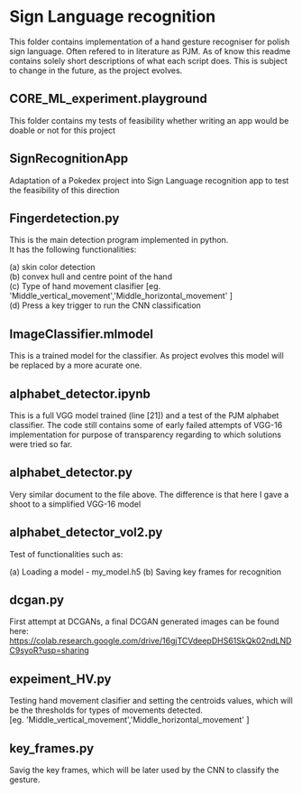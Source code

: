 # Sign Language recognition


This folder contains implementation of a hand gesture recogniser for polish sign language. Often refered to in literature as PJM. 
As of know this readme contains solely short descriptions of what each script does. This is subject to change in the future, as the project evolves.

## CORE_ML_experiment.playground

This folder contains my tests of feasibility whether writing an app would be doable or not for this project

## SignRecognitionApp

Adaptation of a Pokedex project into Sign Language recognition app to test the feasibility of this direction

## Fingerdetection.py

This is the main detection program implemented in python. <br/>
It has the following functionalities:

(a) skin color detection <br/>
(b) convex hull and centre point of the hand <br/>
(c) Type of hand movement clasifier [eg. 'Middle_vertical_movement','Middle_horizontal_movement' ] <br/>
(d) Press a key trigger to run the CNN classification 

## ImageClassifier.mlmodel

This is a trained model for the classifier. As project evolves this model will be replaced by a more acurate one. 

## alphabet_detector.ipynb

This is a full VGG model trained (line [21]) and a  test of the PJM alphabet classifier. 
The code still contains some of early failed attempts of VGG-16 implementation for purpose of transparency regarding to which solutions were tried so far.

##  alphabet_detector.py

Very similar document to the file above. The difference is that here I gave a shoot to a simplified VGG-16 model

## alphabet_detector_vol2.py 

Test of functionalities such as:

(a) Loading a model - my_model.h5
(b) Saving key frames for recognition

## dcgan.py

First attempt at DCGANs, a final DCGAN generated images can be found here:
https://colab.research.google.com/drive/16gjTCVdeepDHS61SkQk02ndLNDC9syoR?usp=sharing

## expeiment_HV.py

Testing hand movement clasifier and setting the centroids values, which will be the thresholds for types of movements detected.  <br/>
[eg. 'Middle_vertical_movement','Middle_horizontal_movement' ] <br/>

## key_frames.py

Savig the key frames, which will be later used by the CNN to classify the gesture.
